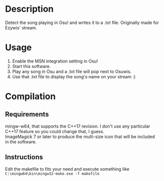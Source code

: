 # Description
Detect the song playing in Osu! and writes it to a .txt file.
Originally made for Ezywis' stream.

# Usage
1. Enable the MSN integration setting in Osu!
2. Start this software.
3. Play any song in Osu and a .txt file will pop next to Osuwis.
4. Use that .txt file to display the song's name on your stream :)

# Compilation
## Requirements
mingw-w64, that supports the C++17 revision. I don't use any particular C++17 feature so you could change that, I guess.  
ImageMagick 7 or later to produce the multi-size icon that will be included in the software.

## Instructions
Edit the makefile to fits your need and execute something like `C:\mingw64\bin\mingw32-make.exe -f makefile`

